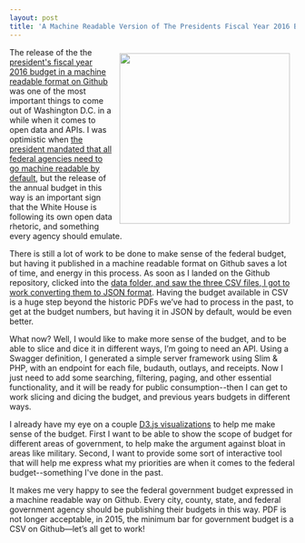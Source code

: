 ```yaml
---
layout: post
title: 'A Machine Readable Version of The Presidents Fiscal Year 2016 Budget On Github'
---
```

<p><a href="https://github.com/WhiteHouse/2016-budget-data"><img style="padding: 10px;" src="http://kinlane-productions.s3.amazonaws.com/api-evangelist-site/blog/2016_budget_header.jpg" alt="" width="300" align="right" /></a></p>
<p>The release of the the <a href="https://github.com/WhiteHouse/2016-budget-data">president's fiscal year 2016 budget in a machine readable format on Github</a> was one of the most important things to come out of Washington D.C. in a while when it comes to open data and APIs. I was optimistic when <a href="http://apievangelist.com/2012/06/01/barack-obama-directs-all-federal-agencies-to-have-an-api/">the president mandated that all federal agencies need to go machine readable by default</a>, but the release of the annual budget in this way is an important sign that the White House is following its own open data rhetoric, and something every agency should emulate.</p>
<p>There is still a lot of work to be done to make sense of the federal budget, but having it published in a machine readable format on Github saves a lot of time, and energy in this process. As soon as I landed on the Github repository, clicked into the <a href="https://github.com/kinlane/2016-budget-data/tree/master/data">data folder, and saw the three CSV files, I got to work converting them to JSON format</a>. Having the budget available in CSV is a huge step beyond the historic PDFs we&rsquo;ve had to process in the past, to get at the budget numbers, but having it in JSON by default, would be even better.</p>
<p>What now? Well, I would like to make more sense of the budget, and to be able to slice and dice it in different ways, I&rsquo;m going to need an API. Using a Swagger definition, I generated a simple server framework using Slim &amp; PHP, with an endpoint for each file, budauth, outlays, and receipts. Now I just need to add some searching, filtering, paging, and other essential functionality, and it will be ready for public consumption--then I can get to work slicing and dicing the budget, and previous years budgets in different ways.</p>
<p>I already have my eye on a couple <a href="http://d3js.org/">D3.js visualizations</a> to help me make sense of the budget. First I want to be able to show the scope of budget for different areas of government, to help make the argument against bloat in areas like military. Second, I want to provide some sort of interactive tool that will help me express what my priorities are when it comes to the federal budget--something I've done in the past.</p>
<p>It makes me very happy to see the federal government budget expressed in a machine readable way on Github. Every city, county, state, and federal government agency should be publishing their budgets in this way. PDF is not longer acceptable, in 2015, the minimum bar for government budget is a CSV on Github&mdash;let&rsquo;s all get to work!</p>